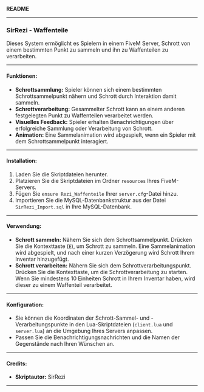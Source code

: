 **README**

---

### SirRezi - Waffenteile
Dieses System ermöglicht es Spielern in einem FiveM Server, Schrott von einem bestimmten Punkt zu sammeln und ihn zu Waffenteilen zu verarbeiten.

---

#### Funktionen:
- **Schrottsammlung:** Spieler können sich einem bestimmten Schrottsammelpunkt nähern und Schrott durch Interaktion damit sammeln.
- **Schrottverarbeitung:** Gesammelter Schrott kann an einem anderen festgelegten Punkt zu Waffenteilen verarbeitet werden.
- **Visuelles Feedback:** Spieler erhalten Benachrichtigungen über erfolgreiche Sammlung oder Verarbeitung von Schrott.
- **Animation:** Eine Sammelanimation wird abgespielt, wenn ein Spieler mit dem Schrottsammelpunkt interagiert.

---

#### Installation:
1. Laden Sie die Skriptdateien herunter.
2. Platzieren Sie die Skriptdateien im Ordner `resources` Ihres FiveM-Servers.
3. Fügen Sie `ensure Rezi_Waffenteile` Ihrer `server.cfg`-Datei hinzu.
4. Importieren Sie die MySQL-Datenbankstruktur aus der Datei `SirRezi_Import.sql` in Ihre MySQL-Datenbank.

---

#### Verwendung:
- **Schrott sammeln:** Nähern Sie sich dem Schrottsammelpunkt. Drücken Sie die Kontexttaste (`E`), um Schrott zu sammeln. Eine Sammelanimation wird abgespielt, und nach einer kurzen Verzögerung wird Schrott Ihrem Inventar hinzugefügt.
- **Schrott verarbeiten:** Nähern Sie sich dem Schrottverarbeitungspunkt. Drücken Sie die Kontexttaste, um die Schrottverarbeitung zu starten. Wenn Sie mindestens 10 Einheiten Schrott in Ihrem Inventar haben, wird dieser zu einem Waffenteil verarbeitet.

---

#### Konfiguration:
- Sie können die Koordinaten der Schrott-Sammel- und -Verarbeitungspunkte in den Lua-Skriptdateien (`client.lua` und `server.lua`) an die Umgebung Ihres Servers anpassen.
- Passen Sie die Benachrichtigungsnachrichten und die Namen der Gegenstände nach Ihren Wünschen an.

---

#### Credits:
- **Skriptautor:** SirRezi
---




